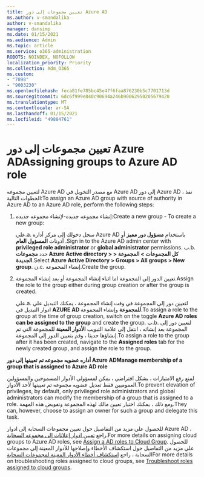 ```yaml
---
title: تعيين مجموعات إلى دور Azure AD
ms.author: v-smandalika
author: v-smandalika
manager: dansimp
ms.date: 01/15/2021
ms.audience: Admin
ms.topic: article
ms.service: o365-administration
ROBOTS: NOINDEX, NOFOLLOW
localization_priority: Priority
ms.collection: Adm_O365
ms.custom:
- "7898"
- "9003230"
ms.openlocfilehash: feca81fe785bc45e47f6faa876230b5c7701713d
ms.sourcegitcommit: 6dc6f999e840c90694a246b90062950205679420
ms.translationtype: MT
ms.contentlocale: ar-SA
ms.lasthandoff: 01/15/2021
ms.locfileid: "49884761"
---
```

# <a name="assigning-groups-to-azure-ad-role"></a><span data-ttu-id="60723-102">تعيين مجموعات إلى دور Azure AD</span><span class="sxs-lookup"><span data-stu-id="60723-102">Assigning groups to Azure AD role</span></span>

<span data-ttu-id="60723-103">لتعيين مجموعه Azure AD مع مصدر التخويل في Azure AD إلى دور Azure AD ، نفذ الخطوات التالية:</span><span class="sxs-lookup"><span data-stu-id="60723-103">To assign an Azure AD group with source of authority in Azure AD to an Azure AD role, perform the following steps:</span></span>

1. <span data-ttu-id="60723-104">إنشاء مجموعه جديده-لإنشاء مجموعه جديده:</span><span class="sxs-lookup"><span data-stu-id="60723-104">Create a new group - To create a new group:</span></span>

    <span data-ttu-id="60723-105">علي.</span><span class="sxs-lookup"><span data-stu-id="60723-105">a.</span></span> <span data-ttu-id="60723-106">سجل دخولك إلى مركز أداره Azure AD باستخدام **مسؤول دور مميز** أو أذونات **المسؤول العام** .</span><span class="sxs-lookup"><span data-stu-id="60723-106">Sign in to the Azure AD admin center with **privileged role administrator** or **global administrator** permissions.</span></span>
    <span data-ttu-id="60723-107">ب.</span><span class="sxs-lookup"><span data-stu-id="60723-107">b.</span></span> <span data-ttu-id="60723-108">حدد **مجموعات Azure Active directory > > كل المجموعات > المجموعة الجديدة**.</span><span class="sxs-lookup"><span data-stu-id="60723-108">Select **Azure Active Directory > Groups > All groups > New group**.</span></span>
    <span data-ttu-id="60723-109">ن.</span><span class="sxs-lookup"><span data-stu-id="60723-109">c.</span></span> <span data-ttu-id="60723-110">إنشاء المجموعة.</span><span class="sxs-lookup"><span data-stu-id="60723-110">Create the group.</span></span>

2. <span data-ttu-id="60723-111">تعيين الدور إلى المجموعة اما اثناء إنشاء المجموعة أو بعد إنشاء المجموعة.</span><span class="sxs-lookup"><span data-stu-id="60723-111">Assign the role to the group either during group creation or after the group is created.</span></span>

    <span data-ttu-id="60723-112">علي.</span><span class="sxs-lookup"><span data-stu-id="60723-112">a.</span></span> <span data-ttu-id="60723-113">لتعيين دور إلى المجموعة في وقت إنشاء المجموعة ، يمكنك التبديل علي ادوار التبديل في **AZURE AD للمجموعة** وإنشاء المجموعة.</span><span class="sxs-lookup"><span data-stu-id="60723-113">To assign a role to the group at the time of group creation, switch on the toggle **Azure AD roles can be assigned to the group** and create the group.</span></span>
    <span data-ttu-id="60723-114">ب.</span><span class="sxs-lookup"><span data-stu-id="60723-114">b.</span></span> <span data-ttu-id="60723-115">لتعيين دور إلى المجموعة بعد إنشائه ، انتقل إلى علامة التبويب **الأدوار المعينة** للمجموعة التي تم إنشاؤها حديثا ، وقم بتعيين الدور إلى المجموعة.</span><span class="sxs-lookup"><span data-stu-id="60723-115">To assign a role to the group after it has been created, navigate to the **Assigned roles** tab for the newly created group, and assign the role to the group.</span></span>  

<span data-ttu-id="60723-116">**أداره عضويه مجموعه تم تعيينها إلى دور Azure AD**</span><span class="sxs-lookup"><span data-stu-id="60723-116">**Manage membership of a group that is assigned to Azure AD role**</span></span>

<span data-ttu-id="60723-117">لمنع رفع الامتيازات ، بشكل افتراضي ، يمكن لمسؤولي الأدوار المسموحين والمسؤولين العموميين فقط تعديل عضويه مجموعه تم تعيينها لأحد الأدوار.</span><span class="sxs-lookup"><span data-stu-id="60723-117">To prevent elevation of privileges, by default, only privileged role administrators and global administrators can modify the membership of a group that is assigned to a role.</span></span> <span data-ttu-id="60723-118">ومع ذلك ، يمكنك اختيار تعيين مالك لهذه المجموعة وتفويض هذه المهمة.</span><span class="sxs-lookup"><span data-stu-id="60723-118">They can, however, choose to assign an owner for such a group and delegate this task.</span></span>

<span data-ttu-id="60723-119">للحصول علي مزيد من التفاصيل حول تعيين مجموعات السحابة إلى ادوار Azure AD ، راجع [تعيين ادوار إعلانات إلى مجموعه السحابة](https://docs.microsoft.com/azure/active-directory/roles/groups-concept).</span><span class="sxs-lookup"><span data-stu-id="60723-119">For more details on assigning cloud groups to Azure AD roles, see [Assign a AD roles to Cloud Group](https://docs.microsoft.com/azure/active-directory/roles/groups-concept).</span></span> <span data-ttu-id="60723-120">للحصول علي مزيد من التفاصيل حول استكشاف الأخطاء وإصلاحها للأدوار المعينة إلى مجموعات السحابة ، راجع [استكشاف أخطاء الأدوار المعينة لمجموعات السحابة](https://docs.microsoft.com/azure/active-directory/roles/groups-faq-troubleshooting)</span><span class="sxs-lookup"><span data-stu-id="60723-120">For more details on troubleshooting roles assigned to cloud groups, see [Troubleshoot roles assigned to cloud groups](https://docs.microsoft.com/azure/active-directory/roles/groups-faq-troubleshooting).</span></span>





